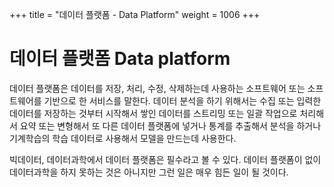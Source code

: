 +++
title = "데이터 플랫폼 - Data Platform"
weight = 1006
+++

# 데이터 플랫폼 Data platform

데이터 플랫폼은 데이터를 저장, 처리, 수정, 삭제하는데 사용하는 소프트웨어 또는 소프트웨어를 기반으로 한 서비스를 말한다.  데이터 분석을 하기 위해서는 수집 또는 입력한 데이터를 저장하는 것부터 시작해서 쌓인 데이터를 스트리밍 또는 일괄 작업으로 처리해서 요약 또는 변형해서 또 다른 데이터 플랫폼에 넣거나 통계를 추출해서 분석을 하거나 기계학습의 학습 데이터로 사용해서 모델을 만드는데 사용한다.

빅데이터, 데이터과학에서 데이터 플랫폼은 필수라고 볼 수 있다.  데이터 플랫폼이 없이 데이터과학을 하지 못하는 것은 아니지만 그런 일은 매우 힘든 일이 될 것이다.



